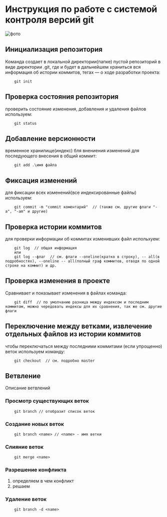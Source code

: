 # **Инструкция по работе с системой контроля версий git**

![фото](овальчик.png)

## Инициализация репозитория

Команда создает в локальной директории(папке) пустой репозиторий в виде директории .git, где и будет в дальнейшем храниться вся информация об истории коммитов, тегах — о ходе разработки проекта:

        git init

## Проверка состояния репозитория

проверить состояние изменения, добавления и удаления файлов используем:

        git status

## Добавление версионности

временное хранилище(индекс) бля внениения изменений для последующего внесения в общий коммит:

        git add .\имя файла 

## Фиксация изменений

для фиксации всех изменений(все индексированные файлы) используем:

        git commit -m "commit коментарий"  // (также см. другие флаги "-a", "-am" и другие)

## Проверка истории коммитов

для проверки информации об коммитах изменивших файл испольхуем:

        git log  // общая информация    
        или 
        git log --флаг  // см. флаги --oneline(кратко в строку), -- all(в подробностях), --oneline -- all(полный граф коммитов, отводя по одной строке на коммит) и др.

## Проверка изменения в проекте

Сравнивает и показывает изменения в файлах команда:

        git diff  // по умолчанию разница между индексом и последним коммитом, можно чередовать индексы для их сравнения, так же см. другие флаги

## Переключение между ветками, извлечение отдельных файлов из истории коммитов

чтобы переключаться между последними коммитами (если
упрощенно) веток используем команду: 

        git checkout  // см. подробно master


## Ветвление

Описание ветвлений

### Просмотр существующих веток

        git branch // отобразит список веток


### Создание новых веток

        git branch <name> // <name> - имя ветки

### Слияние веток

        git merge <name> 

### Разрешение конфликта

1. определяем в чем конфликт
2. решаем

### Удаление веток

        git branch -d <name>